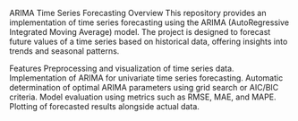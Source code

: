 ARIMA Time Series Forecasting
Overview
This repository provides an implementation of time series forecasting using the ARIMA (AutoRegressive Integrated Moving Average) model. The project is designed to forecast future values of a time series based on historical data, offering insights into trends and seasonal patterns.

Features
Preprocessing and visualization of time series data.
Implementation of ARIMA for univariate time series forecasting.
Automatic determination of optimal ARIMA parameters using grid search or AIC/BIC criteria.
Model evaluation using metrics such as RMSE, MAE, and MAPE.
Plotting of forecasted results alongside actual data.
